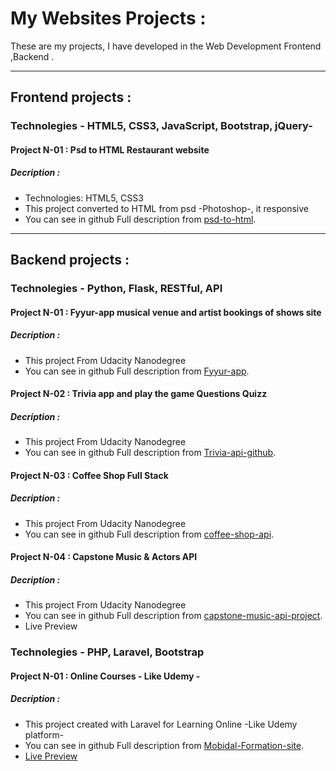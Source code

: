 # My Websites Projects :
These are my projects, I have developed in the Web Development Frontend ,Backend .
***
## Frontend projects :

### Technolegies - HTML5, CSS3, JavaScript, Bootstrap, jQuery-

#### Project N-01 : Psd to HTML Restaurant website
##### Decription :
- Technologies: HTML5, CSS3
- This project converted to HTML from psd -Photoshop-, it responsive
- You can see in github Full description from [psd-to-html](https://github.com/AissamYekhlef/psd-to-html).
***
## Backend projects : 

### Technolegies - Python, Flask, RESTful, API
#### Project N-01 : Fyyur-app  musical venue and artist  bookings of shows site
##### Decription :
- This project From Udacity Nanodegree
- You can see in github Full description from [Fyyur-app](https://github.com/AissamYekhlef/FSND/tree/master/projects/01_fyyur/starter_code).

#### Project N-02 : Trivia app and play the game Questions Quizz
##### Decription :
- This project From Udacity Nanodegree
- You can see in github Full description from [Trivia-api-github](https://github.com/AissamYekhlef/FSND/tree/master/projects/02_trivia_api/starter).

#### Project N-03 : Coffee Shop Full Stack 
##### Decription :
- This project From Udacity Nanodegree
- You can see in github Full description from [coffee-shop-api](https://github.com/AissamYekhlef/FSND/tree/master/projects/03_coffee_shop_full_stack/starter_code).

#### Project N-04 : Capstone Music & Actors API 
##### Decription :
- This project From Udacity Nanodegree
- You can see in github Full description from [capstone-music-api-project](https://github.com/AissamYekhlef/capston-project-fsnd).
- Live Preview

### Technolegies - PHP, Laravel, Bootstrap

#### Project N-01 : Online Courses - Like Udemy -
##### Decription :
- This project created with Laravel for Learning Online -Like Udemy platform-
- You can see in github Full description from [Mobidal-Formation-site](https://github.com/AissamYekhlef/FormationsOnline).
- [Live Preview](http://mobidal-formations.herokuapp.com/)
